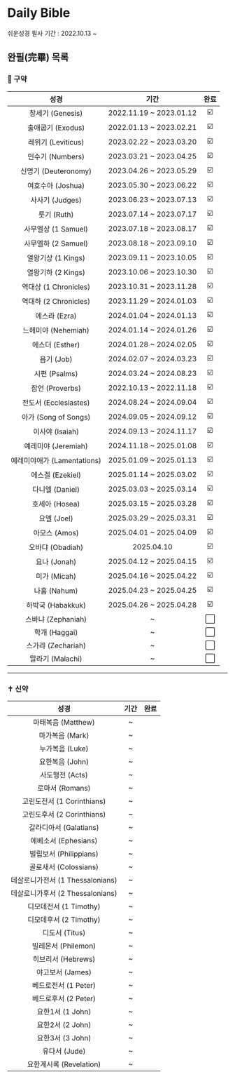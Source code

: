 # Daily Bible
쉬운성경 필사 기간 : 2022.10.13 ~
## 완필(完畢) 목록 
### 📖 구약
| 성경 | 기간 | 완료 |
|:------:|:------:|:------:|
| 창세기 (Genesis) | 2022.11.19 ~ 2023.01.12 | ☑️ |
| 출애굽기 (Exodus) | 2022.01.13 ~ 2023.02.21 | ☑️ |
| 레위기 (Leviticus) | 2023.02.22 ~ 2023.03.20 | ☑️ |
| 민수기 (Numbers) | 2023.03.21 ~ 2023.04.25 | ☑️ |
| 신명기 (Deuteronomy) | 2023.04.26 ~ 2023.05.29 | ☑️ |
| 여호수아 (Joshua) | 2023.05.30 ~ 2023.06.22 | ☑️ |
| 사사기 (Judges) | 2023.06.23 ~ 2023.07.13 | ☑️ |
| 룻기 (Ruth) | 2023.07.14 ~ 2023.07.17 | ☑️ |
| 사무엘상 (1 Samuel) | 2023.07.18 ~ 2023.08.17 | ☑️ |
| 사무엘하 (2 Samuel) | 2023.08.18 ~ 2023.09.10 | ☑️ |
| 열왕기상 (1 Kings) | 2023.09.11 ~ 2023.10.05 | ☑️ |
| 열왕기하 (2 Kings) | 2023.10.06 ~ 2023.10.30 | ☑️ |
| 역대상 (1 Chronicles) | 2023.10.31 ~ 2023.11.28 | ☑️ |
| 역대하 (2 Chronicles) | 2023.11.29 ~ 2024.01.03 | ☑️ |
| 에스라 (Ezra) | 2024.01.04 ~ 2024.01.13 | ☑️ |
| 느헤미야 (Nehemiah) | 2024.01.14 ~ 2024.01.26 | ☑️ |
| 에스더 (Esther) | 2024.01.28 ~ 2024.02.05 | ☑️ |
| 욥기 (Job) | 2024.02.07 ~ 2024.03.23 | ☑️ |
| 시편 (Psalms) | 2024.03.24 ~ 2024.08.23 | ☑️ |
| 잠언 (Proverbs) | 2022.10.13 ~ 2022.11.18 | ☑️ |
| 전도서 (Ecclesiastes) | 2024.08.24 ~ 2024.09.04 | ☑️ |
| 아가 (Song of Songs) | 2024.09.05 ~ 2024.09.12 | ☑️ |
| 이사야 (Isaiah) | 2024.09.13 ~ 2024.11.17 | ☑️ |
| 예레미야 (Jeremiah) | 2024.11.18 ~ 2025.01.08 | ☑️ |
| 예레미야애가 (Lamentations) | 2025.01.09 ~ 2025.01.13 | ☑️ |
| 에스겔 (Ezekiel) | 2025.01.14 ~ 2025.03.02 | ☑️ |
| 다니엘 (Daniel) | 2025.03.03 ~ 2025.03.14 | ☑️ |
| 호세아 (Hosea) | 2025.03.15 ~ 2025.03.28 | ☑️ |
| 요엘 (Joel) | 2025.03.29 ~ 2025.03.31 | ☑️ |
| 아모스 (Amos) | 2025.04.01 ~ 2025.04.09 | ☑️ |
| 오바댜 (Obadiah) | 2025.04.10 | ☑️ |
| 요나 (Jonah) | 2025.04.12 ~ 2025.04.15 | ☑️ |
| 미가 (Micah) | 2025.04.16 ~ 2025.04.22 | ☑️ |
| 나훔 (Nahum) | 2025.04.23 ~ 2025.04.25 | ☑️ |
| 하박국 (Habakkuk) | 2025.04.26 ~ 2025.04.28 | ☑️ |
| 스바냐 (Zephaniah) | ~ | ⬜ |
| 학개 (Haggai) | ~ | ⬜ |
| 스가랴 (Zechariah) | ~ | ⬜ |
| 말라기 (Malachi) | ~ | ⬜ |

---

### ✝️ 신약
| 성경 | 기간 | 완료 |
|:------:|:------:|:------:|
| 마태복음 (Matthew) | ~ | | ⬜ |
| 마가복음 (Mark) | ~ | | ⬜ |
| 누가복음 (Luke) | ~ | | ⬜ |
| 요한복음 (John) | ~ | | ⬜ |
| 사도행전 (Acts) | ~ | | ⬜ |
| 로마서 (Romans) | ~ | | ⬜ |
| 고린도전서 (1 Corinthians) | ~ | | ⬜ |
| 고린도후서 (2 Corinthians) | ~ | | ⬜ |
| 갈라디아서 (Galatians) | ~ | | ⬜ |
| 에베소서 (Ephesians) | ~ | | ⬜ |
| 빌립보서 (Philippians) | ~ | | ⬜ |
| 골로새서 (Colossians) | ~ | | ⬜ |
| 데살로니가전서 (1 Thessalonians) | ~ | | ⬜ |
| 데살로니가후서 (2 Thessalonians) | ~ | | ⬜ |
| 디모데전서 (1 Timothy) | ~ | | ⬜ |
| 디모데후서 (2 Timothy) | ~ | | ⬜ |
| 디도서 (Titus) | ~ | | ⬜ |
| 빌레몬서 (Philemon) | ~ | | ⬜ |
| 히브리서 (Hebrews) | ~ | | ⬜ |
| 야고보서 (James) | ~ | | ⬜ |
| 베드로전서 (1 Peter) | ~ | | ⬜ |
| 베드로후서 (2 Peter) | ~ | | ⬜ |
| 요한1서 (1 John) | ~ | | ⬜ |
| 요한2서 (2 John) | ~ | | ⬜ |
| 요한3서 (3 John) | ~ | | ⬜ |
| 유다서 (Jude) | ~ | | ⬜ |
| 요한계시록 (Revelation) | ~ | | ⬜ |
